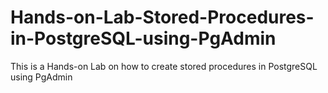# Hands-on-Lab-Stored-Procedures-in-PostgreSQL-using-PgAdmin
This is a Hands-on Lab on how to create stored procedures in PostgreSQL using PgAdmin
